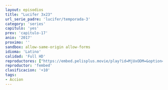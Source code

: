 ```yaml
---
layout: episodios
title: "Lucifer 3x23"
url_serie_padre: 'lucifer/temporada-3'
category: 'series'
capitulo: 'yes'
prev: 'capitulo-17'
anio: '2017'
proximo: ''
sandbox: allow-same-origin allow-forms
idioma: 'Latino'
calidad: 'Full HD'
reproductores: ["https://embed.pelisplus.movie/play?id=MjUxODM=&option=latin"]
reproductor: 'fembed'
clasificacion: '+10'
tags:
- Accion
---
```












